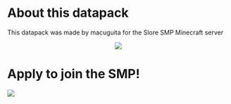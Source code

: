 # About this datapack
This datapack was made by macuguita for the Slore SMP Minecraft server

<p align="center">
  <img src="https://minecraftlist.com/servers/179.61.181.46:22195/banner.svg">
</p>

# Apply to join the SMP!
[![](https://dcbadge.vercel.app/api/server/W5MZT2ntbJ)](https://discord.gg/W5MZT2ntbJ)